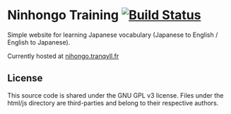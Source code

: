 Ninhongo Training [![Build Status](https://travis-ci.org/fcaylus/Nihongo-Training.svg?branch=master)](https://travis-ci.org/fcaylus/Nihongo-Training)
===============

Simple website for learning Japanese vocabulary (Japanese to English / English to Japanese).

Currently hosted at [nihongo.tranqyll.fr](https://nihongo.tranqyll.fr)

License
-------

This source code is shared under the GNU GPL v3 license.
Files under the html/js directory are third-parties and belong to their respective authors.
